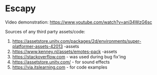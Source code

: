 # Escapy
Video demonstration: https://www.youtube.com/watch?v=ani34WzG6sc

Sources of any third party assets/code:
1. https://assetstore.unity.com/packages/2d/environments/super-platformer-assets-42013 -assets
2. https://www.kenney.nl/assets/emotes-pack -assets
3. https://stackoverflow.com - was used during bug fix'ing
4. https://assetstore.unity.com/ - for sound effects
5. https://via.itslearning.com - for code examples
